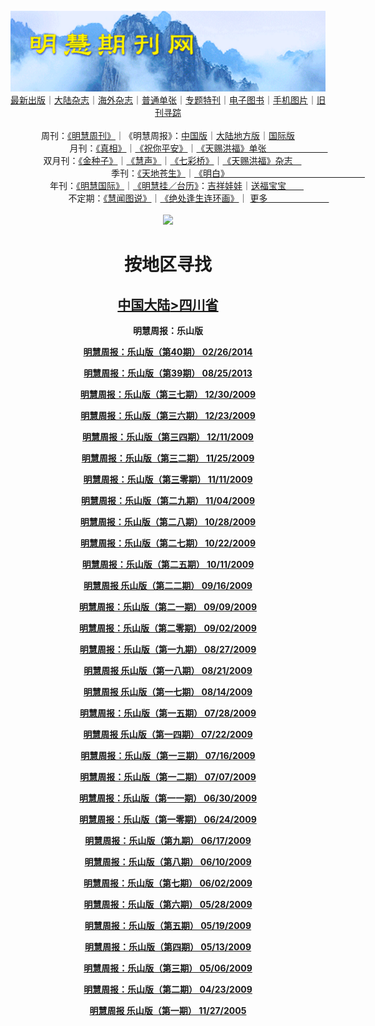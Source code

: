 <a id="user-content-1" class="anchor" aria-hidden="true" href="#1">
<a name="1" id="1" target="_blank"></a> <span id="1">
<a name="2" id="2" target="_blank"></a> <span id="2">
<a name="3" id="3" target="_blank"></a> <span id="3">
<a name="4" id="4" target="_blank"></a> <span id="4">
<a name="5" id="5" target="_blank"></a> <span id="5">
<a name="6" id="6" target="_blank"></a> <span id="6">
<a name="7" id="7" target="_blank"></a> <span id="7">
<a id="user-content-1" href="#1">
<div align="center">
<a target="_blank" href="https://github.com/19920513/djy/blob/master/gb/nsc413.md#1"><img src="https://github.com/pdf-edit/qikan/blob/master/mhqk.png?raw=true"></a><br>
<a href="https://github.com/pdf-edit/qikan/blob/master/display.aspx/category_id/8/page_1.md#1">最新出版</a>｜<a href="https://github.com/pdf-edit/qikan/blob/master/category.aspx/category/mainland/page_1.md#1">大陆杂志</a>｜<a href="https://github.com/pdf-edit/qikan/blob/master/category.aspx/category/overseas/page_1.md#1">海外杂志</a>｜<a href="https://github.com/pdf-edit/qikan/blob/master/display.aspx/category_id/4/guige_id/3/page_1.md#1">普通单张</a>｜<a href="https://github.com/pdf-edit/qikan/blob/master/category.aspx/category/zhuanti/page_1.md#1">专题特刊</a>｜<a href="https://github.com/pdf-edit/qikan/blob/master/display.aspx/category_id/6/meijie_id/2/page_1.md#1">电子图书</a>｜<a href="https://github.com/pdf-edit/qikan/blob/master/display.aspx/qikan_type_id/11075/page_1.md#1">手机图片</a>｜<a href="https://github.com/pdf-edit/qikan/blob/master/display.aspx/category_id/5/zhouqi_id/6/page_1.md#1">旧刊寻踪</a><a href="https://github.com/pdf-edit/qikan/blob/master/UpdatedArticles.aspx/page_1.md#1"></a>
<br>
<br>
周刊：<a href="https://github.com/pdf-edit/qikan/blob/master/display.aspx/qikan_type_id/5179/page_1.md#1">《明慧周刊》</a>｜《明慧周报》：<a href="https://github.com/pdf-edit/qikan/blob/master/display.aspx/qikan_type_id/5178/page_1.md#1">中国版</a>｜<a href="https://github.com/pdf-edit/qikan/blob/master/mainland.aspx/page_1.md#1">大陆地方版</a>｜<a href="https://github.com/pdf-edit/qikan/blob/master/display.aspx/qikan_type_id/5151/page_1.md#1">国际版</a><br>
月刊：<a href="https://github.com/pdf-edit/qikan/blob/master/display.aspx/qikan_type_id/5240/page_1.md#1">《真相》</a>｜<a href="https://github.com/pdf-edit/qikan/blob/master/display.aspx/qikan_type_id/11182/page_1.md#1">《祝你平安》</a>｜<a href="https://github.com/pdf-edit/qikan/blob/master/display.aspx/qikan_type_id/5360/keyword/E5/contain/true/page_1.md#1">《天赐洪福》单张　　　　　　　</a><br>
双月刊：<a href="https://github.com/pdf-edit/qikan/blob/master/display.aspx/qikan_type_id/7500/page_1.md#1">《金种子》</a>｜<a href="https://github.com/pdf-edit/qikan/blob/master/display.aspx/qikan_type_id/5638/page_1.md#1">《慧声》</a>｜<a href="https://github.com/pdf-edit/qikan/blob/master/display.aspx/qikan_type_id/7268/page_1.md#1">《七彩桥》</a>｜<a href="https://github.com/pdf-edit/qikan/blob/master/display.aspx/qikan_type_id/5360/keyword/E5/contain/false/page_1.md#1">《天赐洪福》杂志　</a> <br>
季刊：<a href="https://github.com/pdf-edit/qikan/blob/master/display.aspx/qikan_type_id/5139/page_1.md#1">《天地苍生》</a>｜<a href="https://github.com/pdf-edit/qikan/blob/master/display.aspx/qikan_type_id/5140/page_1.md#1">《明白》　　　　　　　　　　　　　　　　</a><br>
年刊：<a href="https://github.com/pdf-edit/qikan/blob/master/display.aspx/qikan_type_id/10922/page_1.md#1">《明慧国际》</a>｜<a href="https://github.com/pdf-edit/qikan/blob/master/display.aspx/category_id/6/meijie_id/3/page_1.md#1">《明慧挂／台历》</a>：<a href="https://github.com/pdf-edit/qikan/blob/master/display.aspx/category_id/6/meijie_id/3/keyword/E5/page_1.md#1">吉祥娃娃</a>｜<a href="https://github.com/pdf-edit/qikan/blob/master/display.aspx/category_id/6/meijie_id/3/keyword/E9/page_1.md#1">送福宝宝　　</a><br> 
不定期：<a href="https://github.com/pdf-edit/qikan/blob/master/display.aspx/qikan_type_id/11185/page_1.md#1">《慧闻图说》</a>｜<a href="https://github.com/pdf-edit/qikan/blob/master/display.aspx/qikan_type_id/11131/page_1.md#1">《绝处逢生连环画》</a>｜ <a href="https://github.com/pdf-edit/qikan/blob/master/display.aspx/category_id/6/meijie_id/3/keyword/other/page_1.md#1">更多　　　　　　　</a> <br>
<br>
<a target="_blank" href="https://github.com/19920513/djy/blob/master/gb/nsc413.md#1"><img src="https://raw.githubusercontent.com/19920513/www/master/t/lh600.jpg"></a><br>
<h1><strong>按地区寻找</strong></h1><p align="center"><h2><strong><a target="_blank" href="https://github.com/pdf-edit/qikan/blob/master/mainland.aspx/page_1.md">中国大陆</a><a target="_blank" href="https://github.com/pdf-edit/qikan/blob/master/mainland.aspx?category_id=7&location_id=24/page_1.md#1">>四川省</a></strong></h2></p>
<p align="center"><strong>明慧周报：乐山版</strong></p>
<p align="center"><strong><a target="_blank" href="https://gitlab.com/pdf-edit/pdfkit/-/raw/master/tests/pdf/164606.pdf">明慧周报：乐山版（第40期）      02/26/2014</a></strong></p>
<p align="center"><strong><a target="_blank" href="https://gitlab.com/pdf-edit/pdfkit/-/raw/master/tests/pdf/161811.pdf">明慧周报：乐山版（第39期）      08/25/2013</a></strong></p>
<p align="center"><strong><a target="_blank" href="https://gitlab.com/pdf-edit/pdfkit/-/raw/master/tests/pdf/131357.pdf">明慧周报：乐山版（第三七期）       12/30/2009</a></strong></p>
<p align="center"><strong><a target="_blank" href="https://gitlab.com/pdf-edit/pdfkit/-/raw/master/tests/pdf/131579.pdf">明慧周报：乐山版（第三六期）       12/23/2009</a></strong></p>
<p align="center"><strong><a target="_blank" href="https://gitlab.com/pdf-edit/pdfkit/-/raw/master/tests/pdf/131879.pdf">明慧周报：乐山版（第三四期）       12/11/2009</a></strong></p>
<p align="center"><strong><a target="_blank" href="https://gitlab.com/pdf-edit/pdfkit/-/raw/master/tests/pdf/132295.pdf">明慧周报：乐山版（第三二期）       11/25/2009</a></strong></p>
<p align="center"><strong><a target="_blank" href="https://gitlab.com/pdf-edit/pdfkit/-/raw/master/tests/pdf/132649.pdf">明慧周报：乐山版（第三零期）       11/11/2009</a></strong></p>
<p align="center"><strong><a target="_blank" href="https://gitlab.com/pdf-edit/pdfkit/-/raw/master/tests/pdf/132892.pdf">明慧周报：乐山版（第二九期）       11/04/2009</a></strong></p>
<p align="center"><strong><a target="_blank" href="https://gitlab.com/pdf-edit/pdfkit/-/raw/master/tests/pdf/133095.pdf">明慧周报：乐山版（第二八期）       10/28/2009</a></strong></p>
<p align="center"><strong><a target="_blank" href="https://gitlab.com/pdf-edit/pdfkit/-/raw/master/tests/pdf/133249.pdf">明慧周报：乐山版（第二七期）       10/22/2009</a></strong></p>
<p align="center"><strong><a target="_blank" href="https://gitlab.com/pdf-edit/pdfkit/-/raw/master/tests/pdf/133623.pdf">明慧周报：乐山版（第二五期）       10/11/2009</a></strong></p>
<p align="center"><strong><a target="_blank" href="https://gitlab.com/pdf-edit/pdfkit/-/raw/master/tests/pdf/134165.pdf">明慧周报  乐山版（第二二期）       09/16/2009</a></strong></p>
<p align="center"><strong><a target="_blank" href="https://gitlab.com/pdf-edit/pdfkit/-/raw/master/tests/pdf/134377.pdf">明慧周报：乐山版（第二一期）       09/09/2009</a></strong></p>
<p align="center"><strong><a target="_blank" href="https://gitlab.com/pdf-edit/pdfkit/-/raw/master/tests/pdf/134566.pdf">明慧周报：乐山版（第二零期）       09/02/2009</a></strong></p>
<p align="center"><strong><a target="_blank" href="https://gitlab.com/pdf-edit/pdfkit/-/raw/master/tests/pdf/134695.pdf">明慧周报：乐山版（第一九期）       08/27/2009</a></strong></p>
<p align="center"><strong><a target="_blank" href="https://gitlab.com/pdf-edit/pdfkit/-/raw/master/tests/pdf/134845.pdf">明慧周报  乐山版（第一八期）       08/21/2009</a></strong></p>
<p align="center"><strong><a target="_blank" href="https://gitlab.com/pdf-edit/pdfkit/-/raw/master/tests/pdf/135044.pdf">明慧周报  乐山版（第一七期）       08/14/2009</a></strong></p>
<p align="center"><strong><a target="_blank" href="https://gitlab.com/pdf-edit/pdfkit/-/raw/master/tests/pdf/135415.pdf">明慧周报：乐山版（第一五期）       07/28/2009</a></strong></p>
<p align="center"><strong><a target="_blank" href="https://gitlab.com/pdf-edit/pdfkit/-/raw/master/tests/pdf/135572.pdf">明慧周报  乐山版（第一四期）       07/22/2009</a></strong></p>
<p align="center"><strong><a target="_blank" href="https://gitlab.com/pdf-edit/pdfkit/-/raw/master/tests/pdf/135785.pdf">明慧周报：乐山版（第一三期）       07/16/2009</a></strong></p>
<p align="center"><strong><a target="_blank" href="https://gitlab.com/pdf-edit/pdfkit/-/raw/master/tests/pdf/136050.pdf">明慧周报：乐山版（第一二期）       07/07/2009</a></strong></p>
<p align="center"><strong><a target="_blank" href="https://gitlab.com/pdf-edit/pdfkit/-/raw/master/tests/pdf/136222.pdf">明慧周报：乐山版（第一一期）       06/30/2009</a></strong></p>
<p align="center"><strong><a target="_blank" href="https://gitlab.com/pdf-edit/pdfkit/-/raw/master/tests/pdf/136371.pdf">明慧周报：乐山版（第一零期）       06/24/2009</a></strong></p>
<p align="center"><strong><a target="_blank" href="https://gitlab.com/pdf-edit/pdfkit/-/raw/master/tests/pdf/136578.pdf">明慧周报：乐山版（第九期）       06/17/2009</a></strong></p>
<p align="center"><strong><a target="_blank" href="https://gitlab.com/pdf-edit/pdfkit/-/raw/master/tests/pdf/136767.pdf">明慧周报：乐山版（第八期）       06/10/2009</a></strong></p>
<p align="center"><strong><a target="_blank" href="https://gitlab.com/pdf-edit/pdfkit/-/raw/master/tests/pdf/136982.pdf">明慧周报：乐山版（第七期）       06/02/2009</a></strong></p>
<p align="center"><strong><a target="_blank" href="https://gitlab.com/pdf-edit/pdfkit/-/raw/master/tests/pdf/137091.pdf">明慧周报：乐山版（第六期）       05/28/2009</a></strong></p>
<p align="center"><strong><a target="_blank" href="https://gitlab.com/pdf-edit/pdfkit/-/raw/master/tests/pdf/137333.pdf">明慧周报：乐山版（第五期）       05/19/2009</a></strong></p>
<p align="center"><strong><a target="_blank" href="https://gitlab.com/pdf-edit/pdfkit/-/raw/master/tests/pdf/137492.pdf">明慧周报：乐山版（第四期）       05/13/2009</a></strong></p>
<p align="center"><strong><a target="_blank" href="https://gitlab.com/pdf-edit/pdfkit/-/raw/master/tests/pdf/137720.pdf">明慧周报：乐山版（第三期）       05/06/2009</a></strong></p>
<p align="center"><strong><a target="_blank" href="https://gitlab.com/pdf-edit/pdfkit/-/raw/master/tests/pdf/137995.pdf">明慧周报：乐山版（第二期）       04/23/2009</a></strong></p>
<p align="center"><strong><a target="_blank" href="https://gitlab.com/pdf-edit/pdfkit/-/raw/master/tests/pdf/153907.pdf">明慧周报 乐山版（第一期）       11/27/2005</a></strong></p>

